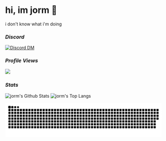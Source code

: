 <h1>hi, im jorm 🌊</h1>
i don't know what i'm doing

### _Discord_
[![Discord DM](https://discord-md-badge.vercel.app/api/shield/743010360340250725?theme=discord-inverted)](https://discordapp.com/users/743010360340250725)

### _Profile Views_
<img src="https://profile-counter.glitch.me/sirjorm/count.svg" />

### _Stats_
<p>
    <img alt="jorm's Github Stats" src="https://github-readme-stats.vercel.app/api?username=sirjorm&include_all_commits=true&show_icons=true&title_color=1c7eff&icon_color=8be9fd&text_color=c9d1d9&bg_color=2b2b36 height="160em"/>
    <img alt="jorm's Top Langs" src="https://github-readme-stats.vercel.app/api/top-langs/?username=sirjorm&layout=compact&title_color=1c7eff&text_color=c9d1d9&bg_color=2b2b36" height="160em"/>
</p>

![Snake animation](https://github.com/sirjorm/sirjorm/blob/output/github-contribution-grid-snake.svg)
